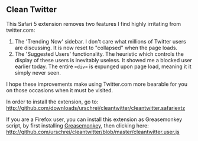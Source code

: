 ## Clean Twitter ##

This Safari 5 extension removes two features I find highly irritating from twitter.com:

1. The 'Trending Now' sidebar. I don't care what millions of Twitter users are discussing. It is now reset to "collapsed" when the page loads.
2. The 'Suggested Users' functionality. The heuristic which controls the display of these users is inevitably useless. It showed me a blocked user earlier today. The entire `<div>` is expunged upon page load, meaning it it simply never seen.

I hope these improvements make using Twitter.com more bearable for you on those occasions when it must be visited.

In order to install the extension, go to:  
<http://github.com/downloads/urschrei/cleantwitter/cleantwitter.safariextz>

If you are a Firefox user, you can install this extension as Greasemonkey script, by first installing [Greasemonkey], then clicking here:  
<http://github.com/urschrei/cleantwitter/blob/master/cleantwitter.user.js>

[Greasemonkey]: https://addons.mozilla.org/en-US/firefox/addon/748/
